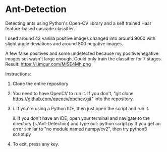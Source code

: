 # Ant-Detection
Detecting ants using Python's Open-CV library and a self trained Haar feature-based cascade classifier.

I used around 42 vanilla positive images changed into around 9000 with slight angle deviations and around 800 negative images.

A few false positives and some undetected because my positive/negative images set wasn't large enough. Could only train the classifier for 7 stages.
Result: https://i.imgur.com/MlSE4Mh.png 

Instructions:
  1. Clone the entire repository
  2. You need to have OpenCV to run it. If you don't, "git clone https://github.com/opencv/opencv.git" into the repository.
  2. i. If you're using a Python IDE, then just open the script and run it.                                                     

     ii. If you don't have an IDE, open your terminal and navigate to the directory (~/Ant-Detection) and type out:
     python script.py 
     If you get an error similar to "no module named numpy/cv2", then try python3 script.py
  3. To exit, press any key.
  
     
